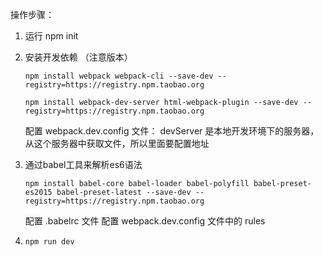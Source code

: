 操作步骤：

1. 运行 npm init
2. 安装开发依赖 （注意版本）

    `npm install webpack webpack-cli --save-dev --registry=https://registry.npm.taobao.org`
    
    `npm install webpack-dev-server html-webpack-plugin --save-dev --registry=https://registry.npm.taobao.org`

    配置 webpack.dev.config 文件：
        devServer 是本地开发环境下的服务器，从这个服务器中获取文件，所以里面要配置地址
3. 通过babel工具来解析es6语法

    `npm install babel-core babel-loader babel-polyfill babel-preset-es2015 babel-preset-latest --save-dev --registry=https://registry.npm.taobao.org`

    配置 .babelrc 文件
    配置 webpack.dev.config 文件中的 rules

4.  `npm run dev`
